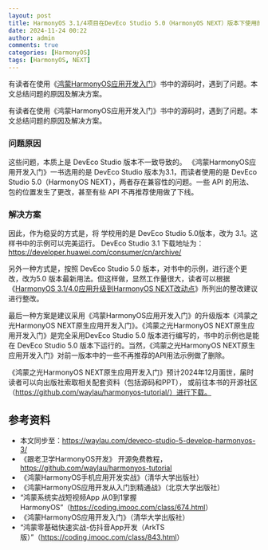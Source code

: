 ```yaml
---
layout: post
title: HarmonyOS 3.1/4项目在DevEco Studio 5.0（HarmonyOS NEXT）版本下使用的问题
date: 2024-11-24 00:22
author: admin
comments: true
categories: [HarmonyOS]
tags: [HarmonyOS, NEXT]
---
```


有读者在使用《[鸿蒙HarmonyOS应用开发入门](https://waylau.com/about-harmonyos-3-tutorial-book/)》书中的源码时，遇到了问题。本文总结问题的原因及解决方案。

<!-- more -->



有读者在使用《鸿蒙HarmonyOS应用开发入门》书中的源码时，遇到了问题。本文总结问题的原因及解决方案。

### 问题原因

这些问题，本质上是 DevEco Studio 版本不一致导致的。 《鸿蒙HarmonyOS应用开发入门》一书选用的是 DevEco Studio 版本为3.1，而读者使用的是 DevEco Studio 5.0（HarmonyOS NEXT），两者存在兼容性的问题。一些 API 的用法、包的位置发生了更改，甚至有些 API 不再推荐使用做了下线。


### 解决方案



因此，作为稳妥的方式是，将 学校用的是 DevEco Studio 5.0版本，改为 3.1。这样书中的示例可以完美运行。 DevEco Studio 3.1 下载地址为：https://developer.huawei.com/consumer/cn/archive/


另外一种方式是，按照 DevEco Studio 5.0 版本，对书中的示例，进行逐个更改，改为5.0 版本最新用法。但这样做，显然工作量很大，读者可以根据《[HarmonyOS 3.1/4.0应用升级到HarmonyOS NEXT改动点](https://waylau.com/changes-upgrade-from-3-1-4-0-to-harmonyos-next-developer-preview2/)》所列出的整改建议进行整改。


最后一种方案是建议采用《鸿蒙HarmonyOS应用开发入门》的升级版本《鸿蒙之光HarmonyOS NEXT原生应用开发入门》。《鸿蒙之光HarmonyOS NEXT原生应用开发入门》是完全采用DevEco Studio 5.0 版本进行编写的，书中的示例也是能在 DevEco Studio 5.0 版本下运行的。当然，《鸿蒙之光HarmonyOS NEXT原生应用开发入门》对前一版本中的一些不再推荐的API用法示例做了删除。


《鸿蒙之光HarmonyOS NEXT原生应用开发入门》预计2024年12月面世，届时读者可以向出版社索取相关配套资料（包括源码和PPT）， 或前往本书的开源社区（https://github.com/waylau/harmonyos-tutorial/）进行下载。

## 参考资料


* 本文同步至：<https://waylau.com/deveco-studio-5-develop-harmonyos-3/>
* 《跟老卫学HarmonyOS开发》 开源免费教程，<https://github.com/waylau/harmonyos-tutorial>
* 《鸿蒙HarmonyOS手机应用开发实战》（清华大学出版社）
* 《鸿蒙HarmonyOS应用开发从入门到精通战》（北京大学出版社）
* “鸿蒙系统实战短视频App 从0到1掌握HarmonyOS”（<https://coding.imooc.com/class/674.html>）
* 《鸿蒙HarmonyOS应用开发入门》（清华大学出版社）
* “鸿蒙零基础快速实战-仿抖音App开发（ArkTS版）”（<https://coding.imooc.com/class/843.html>）